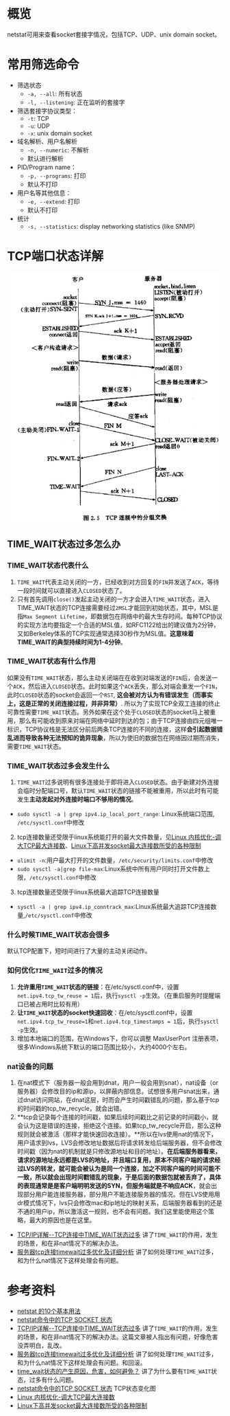 
# 概览
netstat可用来查看socket套接字情况，包括TCP、UDP、unix domain socket。
# 常用筛选命令
- 筛选状态
	- `-a, --all`: 所有状态
	- `-l, --listening`: 正在监听的套接字
- 筛选套接字协议类型：
	- `-t`: TCP
	- `-u`: UDP
	- `-x`: unix domain socket
- 域名解析、用户名解析
	- `-n, --numeric`: 不解析
	- 默认进行解析
- PID/Program name：
	- `-p, --programs`: 打印
	- 默认不打印
- 用户名等其他信息：
	- `-e, --extend`: 打印
	- 默认不打印
- 统计
	- `-s, --statistics`:  display networking statistics (like SNMP)
# TCP端口状态详解
![](state_of_tcp.png)

## TIME_WAIT状态过多怎么办
### TIME_WAIT状态代表什么
1. `TIME_WAIT`代表主动关闭的一方，已经收到对方回复的`FIN`并发送了`ACK`，等待一段时间就可以直接进入`CLOSED`状态了。
2. 只有首先调用`close()`发起主动关闭的一方才会进入`TIME_WAIT`状态，进入TIME_WAIT状态的TCP连接需要经过`2MSL`才能回到初始状态，其中，MSL是指`Max Segment Lifetime`，即数据包在网络中的最大生存时间。每种TCP协议的实现方法均要指定一个合适的MSL值，如RFC1122给出的建议值为2分钟，又如Berkeley体系的TCP实现通常选择30秒作为MSL值。**这意味着TIME_WAIT的典型持续时间为1-4分钟**。
### TIME_WAIT状态有什么作用
 如果没有`TIME_WAIT`状态，那么主动关闭端在在收到对端发送的`FIN`后，会发送一个`ACK`，然后进入`CLOSED`状态。此时如果这个`ACK`丢失，那么对端会重发一个`FIN`，此时`CLOSED`状态的socket会返回一个`RST`, **这会被对方认为有错误发生（而事实上，这是正常的关闭连接过程，并非异常）**. 所以为了实现TCP全双工连接的终止可靠性需要`TIME_WAIT`状态。另外如果在这个处于`CLOSED`状态的socket马上被重用，那么有可能收到原来对端在网络中延时到达的包；由于TCP连接由四元组唯一标识，TCP协议栈是无法区分前后两条TCP连接的不同的连接，这样**会引起数据错乱进而导致各种无法预知的诡异现象**，所以为使旧的数据包在网络因过期而消失，需要`TIME_WAIT`状态。

### TIME_WAIT状态过多会发生什么
1. `TIME_WAIT`过多说明有很多连接处于即将进入`CLOSED`状态。由于新建对外连接会临时分配端口号，默认`TIME_WAIT`状态的链接不能被重用，所以此时有可能发生**主动发起对外连接时端口不够用的情况**。
- `sudo sysctl -a | grep ipv4.ip_local_port_range`: Linux系统端口范围, `/etc/sysctl.conf`中修改
2. tcp连接数量还受限于linux系统能打开的最大文件数量，见[Linux 内核优化-调大TCP最大连接数](https://blog.csdn.net/Just_shunjian/article/details/78288229)、[Linux下高并发socket最大连接数所受的各种限制](https://blog.csdn.net/guowake/article/details/6615728)
- `ulimit -n`:用户最大打开的文件数量，`/etc/security/limits.conf`中修改
- `sudo sysctl -a|grep file-max`:Linux系统中所有用户同时打开文件数上限，`/etc/sysctl.conf`中修改
3. tcp连接数量还受限于linux系统最大追踪TCP连接数量
- `sysctl -a | grep ipv4.ip_conntrack_max`:Linux系统最大追踪TCP连接数量,`/etc/sysctl.conf`中修改

### 什么时候TIME_WAIT状态会很多
默认TCP配置下，短时间进行了大量的主动关闭动作。
### 如何优化`TIME_WAIT`过多的情况
1. **允许重用`TIME_WAIT`状态的链接**：在/etc/sysctl.conf中，设置`net.ipv4.tcp_tw_reuse = 1`后，执行`sysctl -p`生效。（在重启服务时提醒端口已被占用时比较有用）
2. **让`TIME_WAIT`状态的socket快速回收**：在/etc/sysctl.conf中，设置`net.ipv4.tcp_tw_reuse=1`和`net.ipv4.tcp_timestamps = 1`后，执行`sysctl -p`生效。
3. 增加本地端口的范围，在Windows下，你可以调整 MaxUserPort 注册表项，很多Windows系统下默认的端口范围比较小，大约4000个左右。
### nat设备的问题
1. 在nat模式下（服务器一般会用到dnat，用户一般会用到snat），nat设备（or服务器）会修改目的ip和源ip，以屏蔽内部信息。试想很多用户snat出来，通过dnat访问网站，在dnat这层，时而会产生时间戳错乱的问题，那么基于tcp的时间戳的tcp_tw_recycle，就会出错。
2. **tcp会记录每个连接的时间戳，如果后续时间戳比之前记录的时间戳小，就会认为这是错误的连接，拒绝这个连接。如果tcp_tw_recycle开启，那么这种规则就会被激活（那样才能快速回收连接）。**所以在lvs使用nat的情况下，用户请求到lvs，LVS会修改地址数据后将请求转发给后端服务器，但不会修改时间戳（因为nat的机制就是只修改源地址和目的地址）。**在后端服务器看来，请求的源地址永远都是LVS的地址，并且端口复用，原本不同客户端的请求经过LVS的转发，就可能会被认为是同一个连接，加之不同客户端的时间可能不一致，所以就会出现时间戳错乱的现象，于是后面的数据包就被丢弃了，具体的表现通常是是客户端明明发送的SYN，但服务端就是不响应ACK**，就会出现部分用户能连接服务器，部分用户不能连接服务器的情况。但在LVS使用用dr模式情况下，lvs只会修改mac和ip地址的映射关系，后端服务器看到的还是不通的用户ip，所以激活这一规则，也不会有问题。我们这里能使用这个策略，最大的原因也是在这里。
- [TCP/IP详解--TCP连接中TIME_WAIT状态过多](https://blog.csdn.net/yusiguyuan/article/details/21445883) 讲了`TIME_WAIT`的作用，发生的场景，和在非nat情况下的解决办法。
- [服务器tcp连接timewait过多优化及详细分析](https://blog.csdn.net/cheng_fangang/article/details/49778161)  讲了如何处理`TIME_WAIT`过多，和为什么nat情况下这样处理会有问题。

# 参考资料
- [netstat 的10个基本用法](https://linux.cn/article-2434-1.html)
- [netstat命令中的TCP SOCKET 状态](https://blog.csdn.net/konga/article/details/8265146)
- [TCP/IP详解--TCP连接中TIME_WAIT状态过多](https://blog.csdn.net/yusiguyuan/article/details/21445883) 讲了`TIME_WAIT`的作用，发生的场景，和在非nat情况下的解决办法。这篇文章被人指出有问题，好像危害没弄明白，乱改。
- [服务器tcp连接timewait过多优化及详细分析](https://blog.csdn.net/cheng_fangang/article/details/49778161)  讲了如何处理`TIME_WAIT`过多，和为什么nat情况下这样处理会有问题。和回滚。
- [time_wait状态的产生原因，危害，如何避免？](http://www.voidcn.com/article/p-aogsoptp-hw.html) 讲了为什么要有`TIME_WAIT`状态，过多有什么问题。
- [netstat命令中的TCP SOCKET 状态](https://blog.csdn.net/konga/article/details/8265146) TCP状态变化图
- [Linux 内核优化-调大TCP最大连接数](https://blog.csdn.net/Just_shunjian/article/details/78288229)
- [Linux下高并发socket最大连接数所受的各种限制](https://blog.csdn.net/guowake/article/details/6615728)
